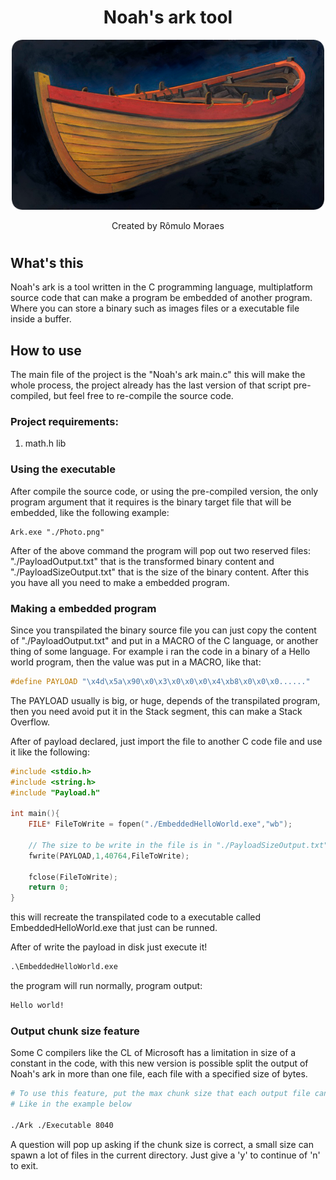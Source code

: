 <div align="center">
    <h1>Noah's ark tool</h1>
    <img width="500px" src="./Assets/Ark.png"/>
    <p>Created by Rômulo Moraes</p>
</div>

#

## What's this
Noah's ark is a tool written in the C programming language, multiplatform source code that can make a program be embedded of another program. Where you can store a binary such as images files or a executable file inside a buffer.

## How to use
The main file of the project is the "Noah's ark main.c" this will make the whole process, the project already has the last version of that script pre-compiled, but feel free to re-compile the source code.

### Project requirements:

<ol>
    <li> math.h lib </li>
</ol>

### Using the executable
After compile the source code, or using the pre-compiled version, the only program argument that it requires is the binary target file that will be embedded, like the following example:

    Ark.exe "./Photo.png"

After of the above command the program will pop out two reserved files: "./PayloadOutput.txt" that is the transformed binary content and "./PayloadSizeOutput.txt" that is the size of the binary content. After this you have all you need to make a embedded program.

### Making a embedded program
Since you transpilated the binary source file you can just copy the content of "./PayloadOutput.txt" and put in a MACRO of the C language, or another thing of some language. For example i ran the code in a binary of a Hello world program, then the value was put in a MACRO, like that:

```c
#define PAYLOAD "\x4d\x5a\x90\x0\x3\x0\x0\x0\x4\xb8\x0\x0\x0......"
```

The PAYLOAD usually is big, or huge, depends of the transpilated program, then you need avoid put it in the Stack segment, this can make a Stack Overflow.

After of payload declared, just import the file to another C code file and use it like the following:
```c
#include <stdio.h>
#include <string.h>
#include "Payload.h"

int main(){
    FILE* FileToWrite = fopen("./EmbeddedHelloWorld.exe","wb");

    // The size to be write in the file is in "./PayloadSizeOutput.txt" file
    fwrite(PAYLOAD,1,40764,FileToWrite);

    fclose(FileToWrite);
    return 0;
}
```
this will recreate the transpilated code to a executable called EmbeddedHelloWorld.exe that just can be runned.

After of write the payload in disk just execute it!
```ps
.\EmbeddedHelloWorld.exe
```
the program will run normally, program output:
```ps
Hello world!
```

### Output chunk size feature
Some C compilers like the CL of Microsoft has a limitation in size of a constant in the code, with this new version is possible split the output of Noah's ark in more than one file, each file with a specified size of bytes.

```sh
# To use this feature, put the max chunk size that each output file can hold
# Like in the example below

./Ark ./Executable 8040
```

A question will pop up asking if the chunk size is correct, a small size can spawn a lot of files in the current directory. Just give a 'y' to continue of 'n' to exit.